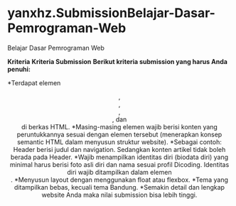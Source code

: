 # yanxhz.SubmissionBelajar-Dasar-Pemrograman-Web
Belajar Dasar Pemrograman Web

**Kriteria**
**Kriteria Submission**
**Berikut kriteria submission yang harus Anda penuhi:**

  *Terdapat elemen <header>, <footer>, <main>, <article>, dan <aside> di berkas HTML.
  *Masing-masing elemen wajib berisi konten yang peruntukkannya sesuai dengan elemen tersebut (menerapkan konsep semantic HTML dalam menyusun struktur website).
  *Sebagai contoh: Header berisi judul dan navigation. Sedangkan konten artikel tidak boleh berada pada Header.
  *Wajib menampilkan identitas diri (biodata diri) yang minimal harus berisi foto asli diri dan nama sesuai profil Dicoding. Identitas diri wajib ditampilkan dalam   elemen <aside>.
  *Menyusun layout dengan menggunakan float atau flexbox.
  *Tema yang ditampilkan bebas, kecuali tema Bandung.
  *Semakin detail dan lengkap website Anda maka nilai submission bisa lebih tinggi.
